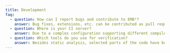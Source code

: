 ```yaml
---
title: Development
faq:
  - question: How can I report bugs and contribute to EMB²?
    answer: Bug fixes, extensions, etc. can be contributed as pull requests via <a href="https://github.com/siemens/embb">GitHub</a> (preferred way to involve the community) or as patches via <a href="mailto:embb.info@gmail.com">mail</a>. If possible, refer to a current snapshot of the master branch. More detailed information can be found in <a href="https://github.com/siemens/embb/blob/master/CONTRIBUTING.md">CONTRIBUTING.md</a>.
  - question: Where is your CI server?
    answer: Due to a complex configuration supporting different compilers and operating systems, specialized tools for verification, as well as various hardware platforms for testing (from small ARM boards to x86-based servers), we are confined to a customized Jenkins server running in our internal network. On the long run, however, we would love to 'outsource' all CI jobs to external providers such as Travis CI.
  - question: Which tools do you use for verification?
    answer: Besides static analysis, selected parts of the code have been formally verified using the <a href="https://divine.fi.muni.cz/">Divine</a> model checker. Moreover, we employ a <a href="https://github.com/ahorn/linearizability-checker">linearizability checker</a> to verify that our concurrent data structures behave in the same way as their sequential counterparts. However, verifying the complete source code of EMB² is not feasible with the given tools.
---
```


